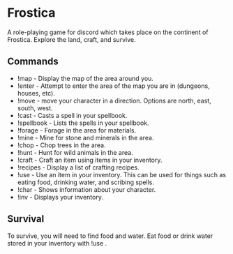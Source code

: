 # Frostica
A role-playing game for discord which takes place on the continent of Frostica. Explore the land, craft, and survive.

## Commands
* !map - Display the map of the area around you.
* !enter - Attempt to enter the area of the map you are in (dungeons, houses, etc).
* !move <direction> - move your character in a direction. Options are north, east, south, west.
* !cast <spell> - Casts a spell in your spellbook.
* !spellbook - Lists the spells in your spellbook.
* !forage - Forage in the area for materials.
* !mine - Mine for stone and minerals in the area.
* !chop - Chop trees in the area.
* !hunt - Hunt for wild animals in the area.
* !craft <item> - Craft an item using items in your inventory.
* !recipes - Display a list of crafting recipes.
* !use <item> - Use an item in your inventory. This can be used for things such as eating food, drinking water, and scribing spells.
* !char - Shows information about your character.
* !inv - Displays your inventory.

## Survival
To survive, you will need to find food and water. Eat food or drink water stored in your inventory with !use <item>.

